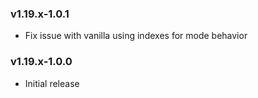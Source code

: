 ### v1.19.x-1.0.1

 - Fix issue with vanilla using indexes for mode behavior

### v1.19.x-1.0.0

 - Initial release
